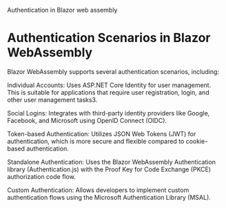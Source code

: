 Authentication in Blazor web assembly

# Authentication Scenarios in Blazor WebAssembly
Blazor WebAssembly supports several authentication scenarios, including:

Individual Accounts: Uses ASP.NET Core Identity for user management. This is suitable for applications that require user registration, login, and other user management tasks3.

Social Logins: Integrates with third-party identity providers like Google, Facebook, and Microsoft using OpenID Connect (OIDC).

Token-based Authentication: Utilizes JSON Web Tokens (JWT) for authentication, which is more secure and flexible compared to cookie-based authentication.

Standalone Authentication: Uses the Blazor WebAssembly Authentication library (Authentication.js) with the Proof Key for Code Exchange (PKCE) authorization code flow.

Custom Authentication: Allows developers to implement custom authentication flows using the Microsoft Authentication Library (MSAL).